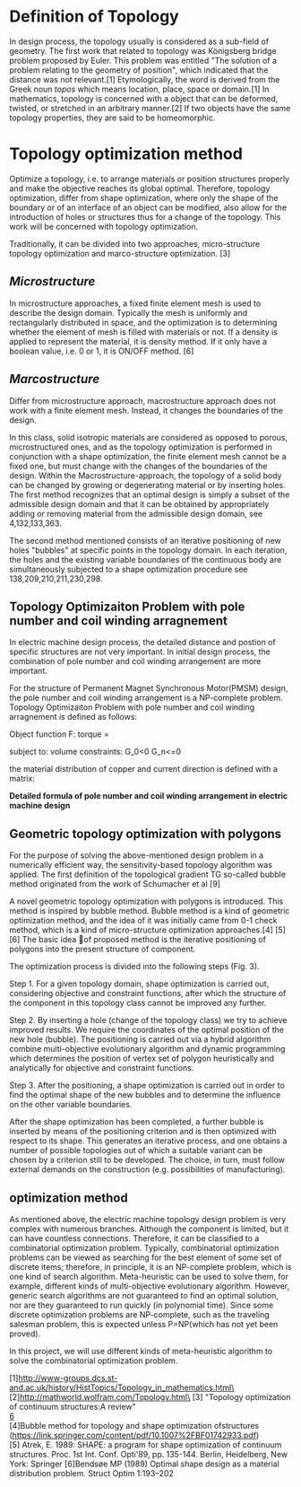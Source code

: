 # Definition of Topology
In design process, the topology usually is considered as a sub-field of geometry. The first work that related to topology was Königsberg bridge problem proposed by Euler. This problem was entitled "The solution of a problem relating to the geometry of position", which indicated that the distance was not relevant.[1] Etymologically, the word is derived from the Greek noun *topos* which means location, place, space or domain.[1] In mathematics, topology is concerned with a object that can be deformed, twisted, or stretched in an arbitrary manner.[2] If two objects have the same topology properties, they are said to be homeomorphic. 


# Topology optimization method

Optimize a topology, i.e. to arrange materials or position structures properly and make the objective reaches its global optimal. Therefore, topology optimization, differ from shape optimization, where only the shape of the boundary or of an interface of an object can be modified, also allow for the introduction of holes or structures thus for a change of the topology. This work will be concerned with topology optimization. 

Traditionally, it can be divided into two approaches, micro-structure topology optimization and marco-structure optimization. [3] 
## *Microstructure* 
In microstructure approaches, a fixed finite element mesh is used to describe the design domain. Typically the mesh is uniformly and rectangularly distributed in space, and the optimization is to determining whether the element of mesh is filled with materials or not. If a density is applied to represent the material, it is density method. If it only have a boolean value, i.e. 0 or 1, it is ON/OFF method. [6]

## *Marcostructure* 
Differ from microstructure approach, macrostructure approach does not work with a finite element mesh. Instead, it changes the boundaries of the design. 

In this class, solid isotropic materials are considered as opposed to porous, microstructured ones, and as the topology optimization is performed in conjunction with a shape optimization, the finite element mesh cannot be a fixed one, but must change with the changes of the boundaries of the design. Within the Macrostructure-approach, the topology of a solid body can be changed by growing or degenerating material or by inserting holes. The first method recognizes that an optimal design is simply a subset of the admissible design domain and that it can be obtained by appropriately adding or removing material from the admissible design domain, see 4,132,133,363. 

The second method mentioned consists of an iterative positioning of new holes "bubbles" at specific points in the topology domain. In each iteration, the holes and the existing variable boundaries of the continuous body are simultaneously subjected to a shape optimization procedure see 138,209,210,211,230,298.


## Topology Optimizaiton Problem with pole number and coil winding arragnement 

In electric machine design process, the detailed distance and postion of  specific structures are not very important. In initial design process, the combination of pole number and coil winding arrangement are more important. 

For the structure of Permanent Magnet Synchronous Motor(PMSM) design, the pole number and coil winding arrangement is a NP-complete problem. Topology Optimizaiton Problem with pole number and coil winding arragnement is defined as follows:

Object function F: torque = 

subject to:
volume constraints: G_0<0
G_n<=0

the material distribution of copper and current direction is defined with a matrix:




**Detailed formula of pole number and coil winding arrangement in electric machine design**  



## Geometric topology optimization with polygons

For the purpose of solving the above-mentioned design problem in a numerically efficient way, the sensitivity-based topology algorithm was applied. The first definition of the topological gradient TG so-called bubble method originated from the work of Schumacher et al [9] 


A novel geometric topology optimization with polygons is introduced. This method is inspired by bubble method. Bubble method is a kind of geometric optimization method, and the idea of it was initially came from 0-1 check method, which is a kind of micro-structure optimization approaches.[4] [5][6] The basic idea  of proposed method is the iterative positioning of polygons into the present structure of component.

The optimization process is divided into the following steps (Fig. 3).

Step 1. For a given topology domain, shape optimization
is carried out, considering objective and constraint
functions, after which the structure of the component
in this topology class cannot be improved any
further.

Step 2. By inserting a hole (change of the topology class)
we try to achieve improved results. We require the
coordinates of the optimal position of the new hole
(bubble). The positioning is carried out via a hybrid algorithm combine multi-objective evolutionary algorithm and dynamic programming which determines the position of vertex set of polygon heuristically and analytically for objective and constraint functions.

Step 3. After the positioning, a shape optimization is carried
out in order to find the optimal shape of the new
bubbles and to determine the influence on the other
variable boundaries.

After the shape optimization has been completed, a further
bubble is inserted by means of the positioning criterion and
is then optimized with respect to its shape. This generates
an iterative process, and one obtains a number of possible
topologies out of which a suitable variant can be chosen by a
criterion still to be developed. The choice, in turn, must follow
external demands on the construction (e.g. possibilities
of manufacturing). 

## optimization method


As mentioned above, the electric machine topology design problem is very complex with numerous branches. Although the component is limited, but it can have countless connections. Therefore, it can be classified to a combinatorial optimization problem. Typically, combinatorial optimization problems can be viewed as searching for the best element of some set of discrete items; therefore, in principle, it is an NP-complete problem, which is one kind of search algorithm. Meta-heuristic can be used to solve them, for example, different kinds of  multi-objective evolutionary algorithm. However, generic search algorithms are not guaranteed to find an optimal solution, nor are they guaranteed to run quickly (in polynomial time). Since some discrete optimization problems are NP-complete, such as the traveling salesman problem, this is expected unless P=NP(which has not yet been proved).

In this project, we will use different kinds of meta-heuristic algorithm to solve the combinatorial optimization problem. 


[1]http://www-groups.dcs.st-and.ac.uk/history/HistTopics/Topology_in_mathematics.html\
[2]http://mathworld.wolfram.com/Topology.html\
[3] "Topology optimization of continuum structures:A review"\
[6](http://www.red.pe.org.pl/articles/2012/7a/58.pdf)\
[4]Bubble method for topology and shape optimization ofstructures (https://link.springer.com/content/pdf/10.1007%2FBF01742933.pdf) \
[5] Atrek, E. 1989: SHAPE: a program for shape optimization of
continuum structures. Proc. 1st Int. Conf. Opti'89, pp. 135-144.
Berlin, Heidelberg, New York: Springer 
[6]Bendsøe MP (1989) Optimal shape design as a material distribution
problem. Struct Optim 1:193–202
